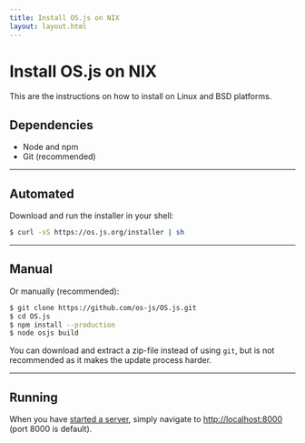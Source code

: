 ```yaml
---
title: Install OS.js on NIX
layout: layout.html
---
```


# Install OS.js on NIX

This are the instructions on how to install on Linux and BSD platforms.

## Dependencies

- Node and npm
- Git (recommended)

---

## Automated

Download and run the installer in your shell:

```bash
$ curl -sS https://os.js.org/installer | sh
```

---

## Manual

Or manually (recommended):

```bash
$ git clone https://github.com/os-js/OS.js.git
$ cd OS.js
$ npm install --production
$ node osjs build
```

You can download and extract a zip-file instead of using `git`, but is not recommended as it makes the update process harder.

---

## Running

When you have [started a server](/manual/server), simply navigate to [http://localhost:8000](http://localhost:8000) (port 8000 is default).
